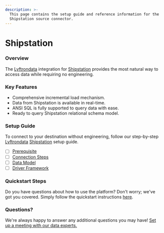 ```yaml
---
description: >-
  This page contains the setup guide and reference information for the
  Shipstation source connector.
---
```


# Shipstation

### Overview

The [Lyftrondata](https://www.lyftrondata.com/) integration for [Shipstation](https://www.lyftrondata.com/integration/commerce-analytics/shipstation/) provides the most natural way to access data while requiring no engineering.

### Key Features

* Comprehensive incremental load mechanism.
* Data from Shipstation is available in real-time.
* ANSI SQL is fully supported to query data with ease.
* Ready to query Shipstation relational schema model.

### Setup Guide

To connect to your destination without engineering, follow our step-by-step [Lyftrondata](https://www.lyftrondata.com/) [Shipstation](None/) setup guide.

* [ ] [Prerequisite](prerequisite.md)
* [ ] [Connection Steps](connection-steps.md)
* [ ] [Data Model](data-model/erd.md)
* [ ] [Driver Framework](driver-framework/)

### Quickstart Steps

Do you have questions about how to use the platform? Don't worry; we've got you covered. Simply follow the quickstart instructions [here](./).

### Questions? <a href="#questions" id="questions"></a>

We're always happy to answer any additional questions you may have! [Set up a meeting with our data experts.](https://www.lyftrondata.com/book-a-meeting/)
